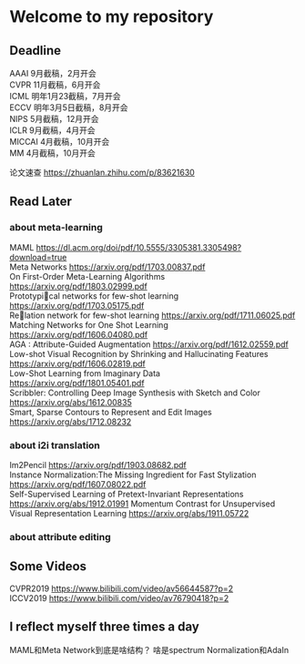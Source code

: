 # Welcome to my repository


## Deadline 

AAAI 9月截稿，2月开会  
CVPR 11月截稿，6月开会  
ICML 明年1月23截稿，7月开会   
ECCV 明年3月5日截稿，8月开会   
NIPS 5月截稿，12月开会   
ICLR 9月截稿，4月开会   
MICCAI 4月截稿，10月开会  
MM 4月截稿，10月开会  

论文速查 https://zhuanlan.zhihu.com/p/83621630  

## Read Later

### about meta-learning
MAML https://dl.acm.org/doi/pdf/10.5555/3305381.3305498?download=true  
Meta Networks https://arxiv.org/pdf/1703.00837.pdf     
On First-Order Meta-Learning Algorithms https://arxiv.org/pdf/1803.02999.pdf       
Prototypical networks for few-shot learning https://arxiv.org/pdf/1703.05175.pdf    
Relation network for few-shot learning https://arxiv.org/pdf/1711.06025.pdf     
Matching Networks for One Shot Learning https://arxiv.org/pdf/1606.04080.pdf    
AGA : Attribute-Guided Augmentation https://arxiv.org/pdf/1612.02559.pdf    
Low-shot Visual Recognition by Shrinking and Hallucinating Features https://arxiv.org/pdf/1606.02819.pdf    
Low-Shot Learning from Imaginary Data https://arxiv.org/pdf/1801.05401.pdf   
Scribbler: Controlling Deep Image Synthesis with Sketch and Color https://arxiv.org/abs/1612.00835  
Smart, Sparse Contours to Represent and Edit Images https://arxiv.org/abs/1712.08232  
 
### about i2i translation
Im2Pencil https://arxiv.org/pdf/1903.08682.pdf  
Instance Normalization:The Missing Ingredient for Fast Stylization https://arxiv.org/pdf/1607.08022.pdf  
Self-Supervised Learning of Pretext-Invariant Representations https://arxiv.org/abs/1912.01991
Momentum Contrast for Unsupervised Visual Representation Learning https://arxiv.org/abs/1911.05722

### about attribute editing

## Some Videos
CVPR2019 https://www.bilibili.com/video/av56644587?p=2  
ICCV2019 https://www.bilibili.com/video/av76790418?p=2   

## I reflect myself three times a day

MAML和Meta Network到底是啥结构？
啥是spectrum Normalization和AdaIn
